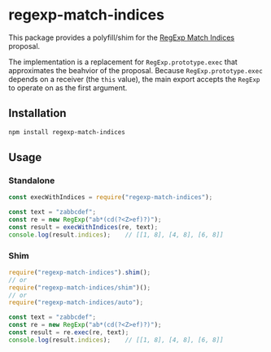 # regexp-match-indices

This package provides a polyfill/shim for the [RegExp Match Indices](https://github.com/tc39/proposal-regexp-match-indices) proposal.

The implementation is a replacement for `RegExp.prototype.exec` that approximates the beahvior of the proposal. Because `RegExp.prototype.exec` depends on a receiver (the `this` value), the main export accepts the `RegExp` to operate on as the first argument.

## Installation

```sh
npm install regexp-match-indices
```

## Usage

### Standalone

```js
const execWithIndices = require("regexp-match-indices");

const text = "zabbcdef";
const re = new RegExp("ab*(cd(?<Z>ef)?)");
const result = execWithIndices(re, text);
console.log(result.indices);    // [[1, 8], [4, 8], [6, 8]]
```

### Shim

```js
require("regexp-match-indices").shim();
// or
require("regexp-match-indices/shim")();
// or
require("regexp-match-indices/auto");

const text = "zabbcdef";
const re = new RegExp("ab*(cd(?<Z>ef)?)");
const result = re.exec(re, text);
console.log(result.indices);    // [[1, 8], [4, 8], [6, 8]]
```
